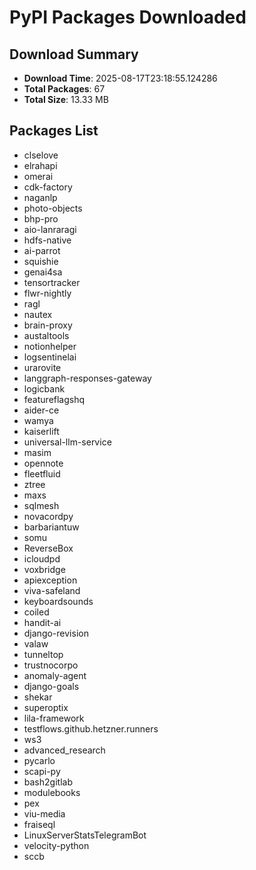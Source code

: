 # PyPI Packages Downloaded

## Download Summary
- **Download Time**: 2025-08-17T23:18:55.124286
- **Total Packages**: 67
- **Total Size**: 13.33 MB

## Packages List
- clselove
- elrahapi
- omerai
- cdk-factory
- naganlp
- photo-objects
- bhp-pro
- aio-lanraragi
- hdfs-native
- ai-parrot
- squishie
- genai4sa
- tensortracker
- flwr-nightly
- ragl
- nautex
- brain-proxy
- austaltools
- notionhelper
- logsentinelai
- urarovite
- langgraph-responses-gateway
- logicbank
- featureflagshq
- aider-ce
- wamya
- kaiserlift
- universal-llm-service
- masim
- opennote
- fleetfluid
- ztree
- maxs
- sqlmesh
- novacordpy
- barbariantuw
- somu
- ReverseBox
- icloudpd
- voxbridge
- apiexception
- viva-safeland
- keyboardsounds
- coiled
- handit-ai
- django-revision
- valaw
- tunneltop
- trustnocorpo
- anomaly-agent
- django-goals
- shekar
- superoptix
- lila-framework
- testflows.github.hetzner.runners
- ws3
- advanced_research
- pycarlo
- scapi-py
- bash2gitlab
- modulebooks
- pex
- viu-media
- fraiseql
- LinuxServerStatsTelegramBot
- velocity-python
- sccb
